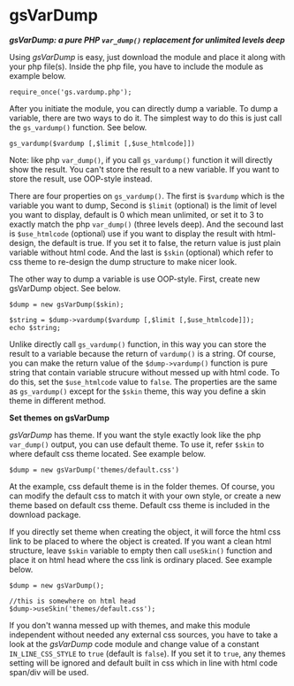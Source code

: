 gsVarDump
=========

__*gsVarDump: a pure PHP `var_dump()` replacement for unlimited levels deep*__

Using *gsVarDump* is easy, just download the module and place it along with your php file(s). Inside the php file, you have to include the module as example below.

```
require_once('gs.vardump.php');
```

After you initiate the module, you can directly dump a variable. To dump a variable, there are two ways to do it. The simplest way to do this is just call the `gs_vardump()` function. See below.

```
gs_vardump($vardump [,$limit [,$use_htmlcode]])
```

Note: like php `var_dump()`, if you call `gs_vardump()` function it will directly show the result. You can't store the result to a new variable. If you want to store the result, use OOP-style instead.

There are four properties on `gs_vardump()`. The first is `$vardump` which is the variable you want to dump, Second is `$limit` (optional) is the limit of level you want to display, default is 0 which mean unlimited, or set it to 3 to exactly match the php `var_dump()` (three levels deep). And the secound last is `$use_htmlcode` (optional) use if you want to display the result with html-design, the default is true. If you set it to false, the return value is just plain variable without html code. And the last is `$skin` (optional) which refer to css theme to re-design the dump structure to make nicer look.

The other way to dump a variable is use OOP-style. First, create new gsVarDump object. See below.

```
$dump = new gsVarDump($skin);

$string = $dump->vardump($vardump [,$limit [,$use_htmlcode]]);
echo $string;
```

Unlike directly call `gs_vardump()` function, in this way you can store the result to a variable because the return of `vardump()` is a string. Of course, you can make the return value of the `$dump->vardump()` function is pure string that contain variable strucure without messed up with html code. To do this, set the `$use_htmlcode` value to `false`. The properties are the same as `gs_vardump()` except for the `$skin` theme, this way you define a skin theme in different method.


**Set themes on gsVarDump**

*gsVarDump* has theme. If you want the style exactly look like the php `var_dump()` output, you can use default theme. To use it, refer `$skin` to where default css theme located. See example below.

```
$dump = new gsVarDump('themes/default.css')
```


At the example, css default theme is in the folder themes. Of course, you can modify the default css to match it with your own style, or create a new theme based on default css theme. Default css theme is included in the download package.

If you directly set theme when creating the object, it will force the html css link to be placed to where the object is created. If you want a clean html structure, leave `$skin` variable to empty then call `useSkin()` function and place it on html head where the css link is ordinary placed. See example below.

```
$dump = new gsVarDump();

//this is somewhere on html head
$dump->useSkin('themes/default.css');
```


If you don't wanna messed up with themes, and make this module independent without needed any external css sources, you have to take a look at the *gsVarDump* code module and change value of a constant `IN_LINE_CSS_STYLE` to `true` (default is `false`). If you set it to `true`, any themes setting will be ignored and default built in css which in line with html code span/div will be used.

